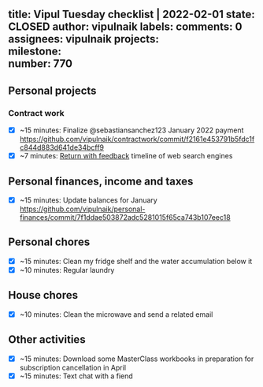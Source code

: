 title:	Vipul Tuesday checklist | 2022-02-01
state:	CLOSED
author:	vipulnaik
labels:	
comments:	0
assignees:	vipulnaik
projects:	
milestone:	
number:	770
--
## Personal projects

### Contract work

- [x] ~15 minutes: Finalize @sebastiansanchez123 January 2022 payment https://github.com/vipulnaik/contractwork/commit/f2161e453791b5fdc1fc844d883d641de34bcff9
- [x] ~7 minutes: [Return with feedback](https://timelines.issarice.com/index.php?title=User%3ASebastian&type=revision&diff=62547&oldid=62545) timeline of web search engines

## Personal finances, income and taxes

- [x] ~15 minutes: Update balances for January https://github.com/vipulnaik/personal-finances/commit/7f1ddae503872adc5281015f65ca743b107eec18

## Personal chores

- [x] ~15 minutes: Clean my fridge shelf and the water accumulation below it
- [x] ~10 minutes: Regular laundry 

## House chores

- [x] ~10 minutes: Clean the microwave and send a related email

## Other activities

- [x] ~15 minutes: Download some MasterClass workbooks in preparation for subscription cancellation in April
- [x] ~15 minutes: Text chat with a fiend
